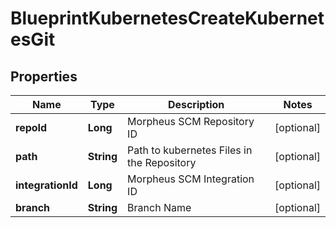 

# BlueprintKubernetesCreateKubernetesGit

## Properties

Name | Type | Description | Notes
------------ | ------------- | ------------- | -------------
**repoId** | **Long** | Morpheus SCM Repository ID |  [optional]
**path** | **String** | Path to kubernetes Files in the Repository |  [optional]
**integrationId** | **Long** | Morpheus SCM Integration ID |  [optional]
**branch** | **String** | Branch Name |  [optional]



